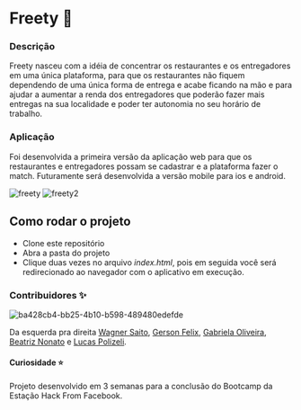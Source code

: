 # Freety :motor_scooter:


### Descrição
Freety nasceu com a idéia de concentrar os restaurantes e os entregadores em uma única plataforma, para que os restaurantes não fiquem dependendo de uma única forma de entrega e acabe ficando na mão e para ajudar a aumentar a renda dos entregadores que poderão fazer mais entregas na sua localidade e poder ter autonomia no seu horário de trabalho.

### Aplicação
Foi desenvolvida a primeira versão da aplicação web para que os restaurantes e entregadores possam se cadastrar e a plataforma fazer o match. Futuramente será desenvolvida a versão mobile para ios e android.

![freety](https://user-images.githubusercontent.com/35739995/118591399-7d3d6200-b77a-11eb-9431-760b9fdaa30a.png)
![freety2](https://user-images.githubusercontent.com/35739995/118591585-cbeafc00-b77a-11eb-842d-f93866547261.png)

## Como rodar o projeto
- Clone este repositório
- Abra a pasta do projeto
- Clique duas vezes no arquivo <i>index.html</i>, pois em seguida você será redirecionado ao navegador com o aplicativo em execução.

### Contribuidores :sparkles:
![ba428cb4-bb25-4b10-b598-489480edefde](https://user-images.githubusercontent.com/35739995/118590195-5716c280-b778-11eb-9b4a-fd975561e260.jpg)

Da esquerda pra direita [Wagner Saito](https://github.com/wagnersaito), [Gerson Felix](https://github.com/gersonfelix), [Gabriela Oliveira](https://github.com/gabrielacoliveira), [Beatriz Nonato](https://github.com/beatriznonato) e [Lucas Polizeli](https://github.com/lucaspolizeli).

#### Curiosidade ⭐
Projeto desenvolvido em 3 semanas para a conclusão do Bootcamp da Estação Hack From Facebook.
